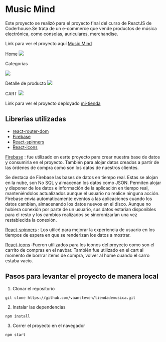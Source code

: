 # Music Mind

Este proyecto se realizó para el proyecto final del curso de ReactJS de Coderhouse.Se trata de un e-commerce que vende productos de música electrónica, como consolas, auriculares, merchandise. 

Link para ver el proyecto aquí
[Music Mind](https://music-mind.netlify.app)

Home
![](https://res.cloudinary.com/dobpipof2/image/upload/v1669584317/Music%20mind/Captura_de_Pantalla_2022-11-27_a_la_s_18.19.02_duuay0.png)

Categorias

![](https://res.cloudinary.com/dobpipof2/image/upload/v1669584317/Music%20mind/Captura_de_Pantalla_2022-11-27_a_la_s_18.20.39_b2gyc5.png)

Detalle de producto
![](https://res.cloudinary.com/dobpipof2/image/upload/v1669584317/Music%20mind/Captura_de_Pantalla_2022-11-27_a_la_s_18.21.18_giev5e.png)

CART
![](https://res.cloudinary.com/dobpipof2/image/upload/v1669584317/Music%20mind/Captura_de_Pantalla_2022-11-27_a_la_s_18.22.00_e6x3fk.png)




Link para ver el proyecto deployado
[mi-tienda](http://mi-tienda.netlify.com)

## Librerias utilizadas

-   [react-router-dom](https://reactrouter.com/en/main) 
-   [Firebase](https://firebase.google.com/?gclid=Cj0KCQiAsoycBhC6ARIsAPPbeLsyx4yFca2Ail9OLSvw4iddQsex-7NaPJ6pog7FGJNEd6F4bL96ubcaApZpEALw_wcB&gclsrc=aw.ds)
-   [React-spinners](https://www.npmjs.com/package/react-spinners)
-   [React-icons](https://react-icons.github.io/react-icons/)

 [Firebase](https://firebase.google.com/?gclid=Cj0KCQiAsoycBhC6ARIsAPPbeLsyx4yFca2Ail9OLSvw4iddQsex-7NaPJ6pog7FGJNEd6F4bL96ubcaApZpEALw_wcB&gclsrc=aw.ds) :  fue utilizado en esrte proyecto para crear nuestra base de datos y consumirla en el proyecto. También para alojar datos creados a partir de  las órdenes de compra como son los datos de nuestros clientes.

 Se destaca de Firebase las bases de datos en tiempo real. Estas se alojan en la nube, son No SQL y almacenan los datos como JSON. Permiten alojar y disponer de los datos e información de la aplicación en tiempo real, manteniéndolos actualizados aunque el usuario no realice ninguna acción.
Firebase envía automáticamente eventos a las aplicaciones cuando los datos cambian, almacenando los datos nuevos en el disco. Aunque no hubiera conexión por parte de un usuario, sus datos estarían disponibles para el resto y los cambios realizados se sincronizarían una vez restablecida la conexión.

[React-spinners](https://www.npmjs.com/package/react-spinners)
: Los utilcé para mejorar la experiencia de usuario en los tiempos de espera en que se renderizan los datos a mostrar. 

  [React-icons](https://react-icons.github.io/react-icons/)
  :Fueron utilizados para los íconos del proyecto como son el carrito de compras en el navbar. También fue utilizado en el cart al momento de borrrar items de compra, volver al home cuando el carro estaba vacío.





## Pasos para levantar el proyecto de manera local


1.  Clonar el repositorio

```
git clone https://github.com/vaansteven/tiendademusica.git
```

2. Instalar las dependencias

```
npm install
```


3. Correr el proyecto en el navegador

```
npm start
```


